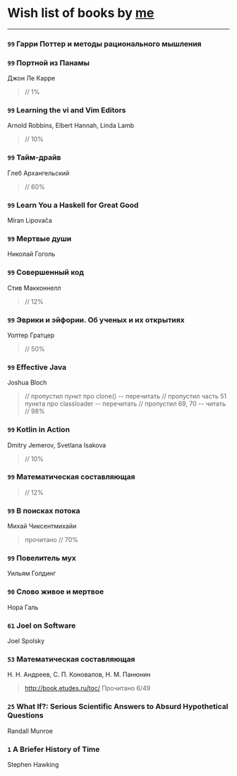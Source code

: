 # Wish list of books by [me](http://www.knigopis.com/#/me/books?u=uJ7AN6q0Bl)
---

### `99` Гарри Поттер и методы рационального мышления

### `99` Портной из Панамы
Джон Ле Карре
> // 1%

### `99` Learning the vi and Vim Editors
Arnold Robbins, Elbert Hannah, Linda Lamb
> // 10%

### `99` Тайм-драйв
Глеб Архангельский
> // 60%

### `99` Learn You a Haskell for Great Good
Miran Lipovača

### `99` Мертвые души
Николай Гоголь

### `99` Совершенный код
Стив Макконнелл
> // 12%

### `99` Эврики и эйфории. Об ученых и их открытиях
Уолтер Гратцер
> // 50%

### `99` Effective Java
Joshua Bloch
> // пропустил пункт про clone() -- перечитать
> // пропустил часть 51 пункта про classloader -- перечитать
> // пропустил 69, 70 -- читать // 98%

### `99` Kotlin in Action
Dmitry Jemerov, Svetlana Isakova
> // 10%

### `99` Математическая составляющая
> // 12%

### `99` В поисках потока
Михай Чиксентмихайи
> прочитано // 70%

### `99` Повелитель мух
Уильям Голдинг

### `90` Слово живое и мертвое
Нора Галь

### `61` Joel on Software
Joel Spolsky

### `53` Математическая составляющая
Н. Н. Андреев, С. П. Коновалов, Н. М. Панюнин
> http://book.etudes.ru/toc/
> Прочитано 6/49

### `25` What If?: Serious Scientific Answers to Absurd Hypothetical Questions
Randall Munroe

### `1` A Briefer History of Time
Stephen Hawking

